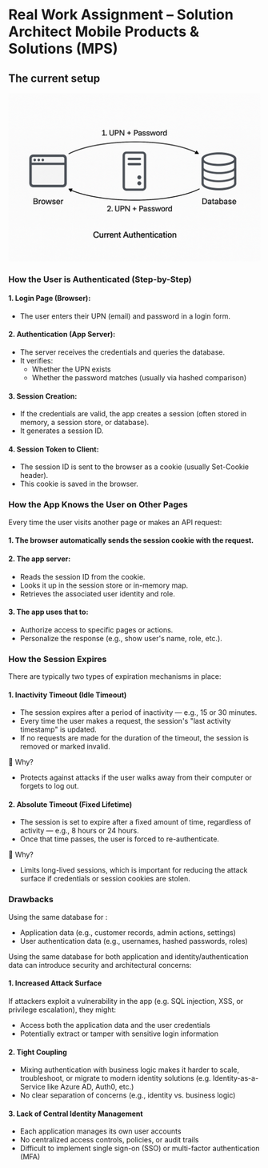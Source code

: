 # Real Work Assignment – Solution Architect Mobile Products & Solutions (MPS)

## The current setup

![Authentication Flow](static/current_auth.png)

### How the User is Authenticated (Step-by-Step)

#### 1. Login Page (Browser):

- The user enters their UPN (email) and password in a login form.

#### 2. Authentication (App Server):

- The server receives the credentials and queries the database.
- It verifies:
    - Whether the UPN exists
    - Whether the password matches (usually via hashed comparison)

#### 3. Session Creation:
- If the credentials are valid, the app creates a session (often stored in memory, a session store, or database).
- It generates a session ID.

#### 4. Session Token to Client:
- The session ID is sent to the browser as a cookie (usually Set-Cookie header).
- This cookie is saved in the browser.


### How the App Knows the User on Other Pages

Every time the user visits another page or makes an API request:

#### 1. The browser automatically sends the session cookie with the request.

#### 2. The app server:
- Reads the session ID from the cookie.
- Looks it up in the session store or in-memory map.
- Retrieves the associated user identity and role.

#### 3. The app uses that to:
- Authorize access to specific pages or actions.
- Personalize the response (e.g., show user's name, role, etc.).

###  How the Session Expires

There are typically two types of expiration mechanisms in place:

#### 1. Inactivity Timeout (Idle Timeout)

- The session expires after a period of inactivity — e.g., 15 or 30 minutes.
- Every time the user makes a request, the session's "last activity timestamp" is updated.
- If no requests are made for the duration of the timeout, the session is removed or marked invalid.

📌 Why?
- Protects against attacks if the user walks away from their computer or forgets to log out.

#### 2. Absolute Timeout (Fixed Lifetime)

- The session is set to expire after a fixed amount of time, regardless of activity — e.g., 8 hours or 24 hours.
- Once that time passes, the user is forced to re-authenticate.

📌 Why?
- Limits long-lived sessions, which is important for reducing the attack surface if credentials or session cookies are stolen.

### Drawbacks

Using the same database for :
- Application data (e.g., customer records, admin actions, settings)
- User authentication data (e.g., usernames, hashed passwords, roles)

Using the same database for both application and identity/authentication data can introduce security and architectural concerns:


#### 1. Increased Attack Surface

If attackers exploit a vulnerability in the app (e.g. SQL injection, XSS, or privilege escalation), they might:
- Access both the application data and the user credentials
- Potentially extract or tamper with sensitive login information

#### 2. Tight Coupling

- Mixing authentication with business logic makes it harder to scale, troubleshoot, or migrate to modern identity solutions
  (e.g. Identity-as-a-Service like Azure AD, Auth0, etc.)
- No clear separation of concerns (e.g., identity vs. business logic)

#### 3. Lack of Central Identity Management

- Each application manages its own user accounts
- No centralized access controls, policies, or audit trails
- Difficult to implement single sign-on (SSO) or multi-factor authentication (MFA)
